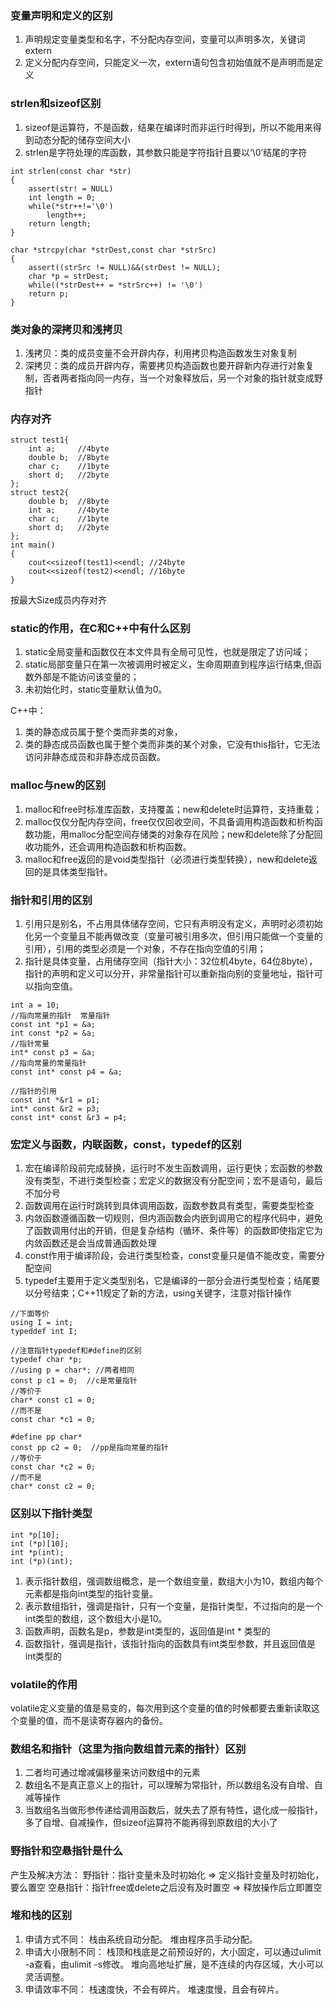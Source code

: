 ### 变量声明和定义的区别
1. 声明规定变量类型和名字，不分配内存空间，变量可以声明多次，关键词extern
2. 定义分配内存空间，只能定义一次，extern语句包含初始值就不是声明而是定义

### strlen和sizeof区别
1. sizeof是运算符，不是函数，结果在编译时而非运行时得到，所以不能用来得到动态分配的储存空间大小
2. strlen是字符处理的库函数，其参数只能是字符指针且要以‘\0’结尾的字符
```
int strlen(const char *str)
{
    assert(str! = NULL)
    int length = 0;
    while(*str++!='\0')
        length++;
    return length;
}
```
```
char *strcpy(char *strDest,const char *strSrc)
{
    assert((strSrc != NULL)&&(strDest != NULL);
    char *p = strDest;
    while((*strDest++ = *strSrc++) != '\0')
    return p;
}
```

### 类对象的深拷贝和浅拷贝
1. 浅拷贝：类的成员变量不会开辟内存，利用拷贝构造函数发生对象复制
2. 深拷贝：类的成员开辟内存，需要拷贝构造函数也要开辟新内存进行对象复制，否者两者指向同一内存，当一个对象释放后，另一个对象的指针就变成野指针
### 内存对齐
```
struct test1{
    int a;     //4byte
    double b;  //8byte
    char c;    //1byte
    short d;   //2byte
};
struct test2{
    double b;  //8byte
    int a;     //4byte
    char c;    //1byte
    short d;   //2byte
};
int main()
{
    cout<<sizeof(test1)<<endl; //24byte
    cout<<sizeof(test2)<<endl; //16byte
}
```
按最大Size成员内存对齐

### static的作用，在C和C++中有什么区别
1. static全局变量和函数仅在本文件具有全局可见性，也就是限定了访问域；
2. static局部变量只在第一次被调用时被定义，生命周期直到程序运行结束,但函数外部是不能访问该变量的；
3. 未初始化时，static变量默认值为0。

C++中：
1. 类的静态成员属于整个类而非类的对象，
2. 类的静态成员函数也属于整个类而非类的某个对象，它没有this指针，它无法访问非静态成员和非静态成员函数。

### malloc与new的区别
1. malloc和free时标准库函数，支持覆盖；new和delete时运算符，支持重载；
2. malloc仅仅分配内存空间，free仅仅回收空间，不具备调用构造函数和析构函数功能，用malloc分配空间存储类的对象存在风险；new和delete除了分配回收功能外，还会调用构造函数和析构函数。
3. malloc和free返回的是void类型指针（必须进行类型转换），new和delete返回的是具体类型指针。

### 指针和引用的区别
1. 引用只是别名，不占用具体储存空间，它只有声明没有定义，声明时必须初始化另一个变量且不能再做改变（变量可被引用多次，但引用只能做一个变量的引用），引用的类型必须是一个对象，不存在指向空值的引用；
2. 指针是具体变量，占用储存空间（指针大小：32位机4byte，64位8byte），指针的声明和定义可以分开，非常量指针可以重新指向别的变量地址，指针可以指向空值。
```
int a = 10;
//指向常量的指针  常量指针
const int *p1 = &a;
int const *p2 = &a;
//指针常量
int* const p3 = &a;
//指向常量的常量指针
const int* const p4 = &a; 

//指针的引用
const int *&r1 = p1;
int* const &r2 = p3;
const int* const &r3 = p4;
```

### 宏定义与函数，内联函数，const，typedef的区别
1. 宏在编译阶段前完成替换，运行时不发生函数调用，运行更快；宏函数的参数没有类型，不进行类型检查；宏定义的数据没有分配空间；宏不是语句，最后不加分号
2. 函数调用在运行时跳转到具体调用函数，函数参数具有类型，需要类型检查
3. 内敛函数遵循函数一切规则，但内涵函数会内嵌到调用它的程序代码中，避免了函数调用付出的开销，但是复杂结构（循环、条件等）的函数即使指定它为内敛函数还是会当成普通函数处理
4. const作用于编译阶段，会进行类型检查，const变量只是值不能改变，需要分配空间
5. typedef主要用于定义类型别名，它是编译的一部分会进行类型检查；结尾要以分号结束；C++11规定了新的方法，using关键字，注意对指针操作
```
//下面等价
using I = int;
typeddef int I;

//注意指针typedef和#define的区别
typedef char *p;
//using p = char*; //两者相同
const p c1 = 0;  //c是常量指针
//等价于
char* const c1 = 0;
//而不是
const char *c1 = 0;

#define pp char*
const pp c2 = 0;  //pp是指向常量的指针
//等价于
const char *c2 = 0;
//而不是
char* const c2 = 0;
```

### 区别以下指针类型
```
int *p[10];
int (*p)[10];
int *p(int);
int (*p)(int);
```
1. 表示指针数组，强调数组概念，是一个数组变量，数组大小为10，数组内每个元素都是指向int类型的指针变量。
2. 表示数组指针，强调是指针，只有一个变量，是指针类型，不过指向的是一个int类型的数组，这个数组大小是10。
3. 函数声明，函数名是p，参数是int类型的，返回值是int * 类型的
4. 函数指针，强调是指针，该指针指向的函数具有int类型参数，并且返回值是int类型的

### volatile的作用
volatile定义变量的值是易变的，每次用到这个变量的值的时候都要去重新读取这个变量的值，而不是读寄存器内的备份。

### 数组名和指针（这里为指向数组首元素的指针）区别
1. 二者均可通过增减偏移量来访问数组中的元素
2. 数组名不是真正意义上的指针，可以理解为常指针，所以数组名没有自增、自减等操作
3. 当数组名当做形参传递给调用函数后，就失去了原有特性，退化成一般指针，多了自增、自减操作，但sizeof运算符不能再得到原数组的大小了

### 野指针和空悬指针是什么
产生及解决方法：
野指针：指针变量未及时初始化 => 定义指针变量及时初始化，要么置空
空悬指针：指针free或delete之后没有及时置空 => 释放操作后立即置空

### 堆和栈的区别
1. 申请方式不同：
栈由系统自动分配。
堆由程序员手动分配。
2. 申请大小限制不同：
栈顶和栈底是之前预设好的，大小固定，可以通过ulimit -a查看，由ulimit -s修改。
堆向高地址扩展，是不连续的内存区域，大小可以灵活调整。
3. 申请效率不同：
栈速度快，不会有碎片。
堆速度慢，且会有碎片。